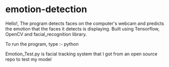 # emotion-detection
Hello!,
The program detects faces on the computer's webcam and predicts the emotion that the faces it detects is displaying.
Built using Tensorflow, OpenCV and facial_recognition library.

To run the program, type :- python 

Emotion_Test.py is facial tracking system that I got from an open source repo to test my model
